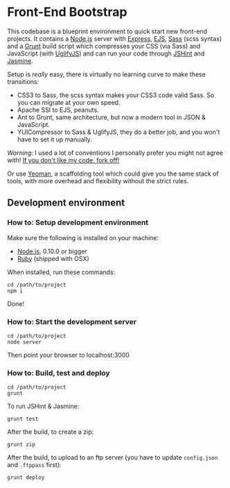 # Front-End Bootstrap
This codebase is a blueprint environment to quick start new front-end projects. It contains a [Node.js](http://nodejs.org/) server with [Express](http://expressjs.com/), [EJS](http://embeddedjs.com/), [Sass](http://sass-lang.com/) (scss syntax) and a [Grunt](http://gruntjs.com/) build script which compresses your CSS (via Sass) and JavaScript (with [UglifyJS](http://github.com/mishoo/UglifyJS)) and can run your code through [JSHint](http://www.jshint.com/) and [Jasmine](http://pivotal.github.io/jasmine/).

Setup is *really* easy, there is virtually no learning curve to make these transitions:

- CSS3 to Sass, the scss syntax makes your CSS3 code valid Sass. So you can migrate at your own speed.
- Apache SSI to EJS, peanuts.
- Ant to Grunt, same architecture, but now a modern tool in JSON & JavaScript.
- YUICompressor to Sass & UglifyJS, they do a better job, and you won't have to set it up manually.

*Warning*: I used a lot of conventions I personally prefer you might not agree with! [If you don't like my code, fork off!](http://www.flickr.com/photos/codepo8/5018350616/)

Or use [Yeoman](http://yeoman.io/), a scaffolding tool which could give you the same stack of tools, with more overhead and flexibility without the strict rules.

## Development environment

### How to: Setup development environment
Make sure the following is installed on your machine:

- [Node.js](http://nodejs.org/), 0.10.0 or bigger
- [Ruby](http://www.ruby-lang.org/en/) (shipped with OSX)

When installed, run these commands:

    cd /path/to/project
    npm i

Done!

### How to: Start the development server

    cd /path/to/project
    node server

Then point your browser to localhost:3000

### How to: Build, test and deploy

    cd /path/to/project
    grunt

To run JSHint & Jasmine:

    grunt test

After the build, to create a zip:

    grunt zip

After the build, to upload to an ftp server (you have to update `config.json` and `.ftppass` first):

    grunt deploy

